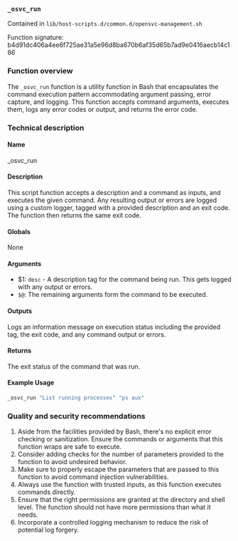 ### `_osvc_run`

Contained in `lib/host-scripts.d/common.d/opensvc-management.sh`

Function signature: b4d91dc406a4ee6f725ae31a5e96d8ba670b6af35d65b7ad9e0416aecb14c186

### Function overview

The `_osvc_run` function is a utility function in Bash that encapsulates the command execution pattern accommodating argument passing, error capture, and logging. This function accepts command arguments, executes them, logs any error codes or output, and returns the error code.

### Technical description

#### Name
_osvc_run

#### Description
This script function accepts a description and a command as inputs, and executes the given command. Any resulting output or errors are logged using a custom logger, tagged with a provided description and an exit code. The function then returns the same exit code.

#### Globals
None

#### Arguments
* $1: `desc` - A description tag for the command being run. This gets logged with any output or errors.
* `$@`: The remaining arguments form the command to be executed.

#### Outputs
Logs an information message on execution status including the provided tag, the exit code, and any command output or errors.

#### Returns
The exit status of the command that was run.

#### Example Usage
```bash
_osvc_run "List running processes" "ps aux"
```

### Quality and security recommendations
1. Aside from the facilities provided by Bash, there's no explicit error checking or sanitization. Ensure the commands or arguments that this function wraps are safe to execute.
2. Consider adding checks for the number of parameters provided to the function to avoid undesired behavior.
3. Make sure to properly escape the parameters that are passed to this function to avoid command injection vulnerabilities.
4. Always use the function with trusted inputs, as this function executes commands directly.
5. Ensure that the right permissions are granted at the directory and shell level. The function should not have more permissions than what it needs.
6. Incorporate a controlled logging mechanism to reduce the risk of potential log forgery.

